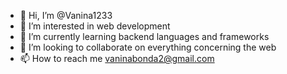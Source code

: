 - 👋 Hi, I’m @Vanina1233
- 👀 I’m interested in web development 
- 🌱 I’m currently learning backend languages and frameworks 
- 💞️ I’m looking to collaborate on everything concerning the web
- 📫 How to reach me vaninabonda2@gmail.com

<!---
Vanina1233/Vanina1233 is a ✨ special ✨ repository because its `README.md` (this file) appears on your GitHub profile.
You can click the Preview link to take a look at your changes.
--->
